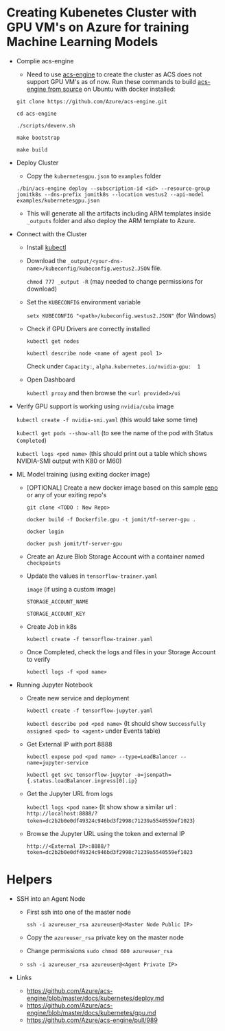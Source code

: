 # Creating Kubenetes Cluster with GPU VM's on Azure for training Machine Learning Models

- Complie acs-engine

    - Need to use [acs-engine](https://github.com/Azure/acs-engine) to create the cluster as ACS does not support GPU VM's as of now. Run these commands to build [acs-engine from source](https://github.com/Azure/acs-engine/blob/master/docs/acsengine.md) on Ubuntu with docker installed:

    `git clone https://github.com/Azure/acs-engine.git`

    `cd acs-engine`

    `./scripts/devenv.sh`

    `make bootstrap`

    `make build`

- Deploy Cluster

    - Copy the `kubernetesgpu.json` to `examples` folder

    `./bin/acs-engine deploy --subscription-id <id> --resource-group jomitk8s --dns-prefix jomitk8s --location westus2 --api-model examples/kubernetesgpu.json`

    - This will generate all the artifacts including ARM templates inside `_outputs` folder and also deploy the ARM template to Azure.

- Connect with the Cluster

    - Install [kubectl](https://kubernetes.io/docs/tasks/tools/install-kubectl/)

    - Download the `_output/<your-dns-name>/kubeconfig/kubeconfig.westus2.JSON` file.
        
        `chmod 777 _output -R`  (may needed to change permissions for download)

    - Set the `KUBECONFIG` environment variable

        `setx KUBECONFIG "<path>/kubeconfig.westus2.JSON"`  (for Windows)

    - Check if GPU Drivers are correctly installed

        `kubectl get nodes`

        `kubectl describe node <name of agent pool 1>`

        Check under `Capacity:`, `alpha.kubernetes.io/nvidia-gpu:  1`

    - Open Dashboard

        `kubectl proxy` and then browse the `<url provided>/ui`

- Verify GPU support is working using `nvidia/cuba` image

    `kubectl create -f nvidia-smi.yaml`  (this would take some time)

    `kubectl get pods --show-all`  (to see the name of the pod with Status `Completed`)

    `kubectl logs <pod name>`  (this should print out a table which shows NVIDIA-SMI output with K80 or M60)

- ML Model training (using exiting docker image)

    - [OPTIONAL] Create a new docker image based on this sample [repo](https://github.com/wbuchwalter/tf-app-container-sample) or any of your exiting repo's

        `git clone <TODO : New Repo>`

        `docker build -f Dockerfile.gpu -t jomit/tf-server-gpu .`

        `docker login`

        `docker push jomit/tf-server-gpu`

    - Create an Azure Blob Storage Account with a container named `checkpoints`

    - Update the values in `tensorflow-trainer.yaml`

         `image`  (if using a custom image)

         `STORAGE_ACCOUNT_NAME`
         
         `STORAGE_ACCOUNT_KEY` 
    
    - Create Job in k8s

        `kubectl create -f tensorflow-trainer.yaml`

    - Once Completed, check the logs and files in your Storage Account to verify

        `kubectl logs -f <pod name>`    

- Running Jupyter Notebook

    - Create new service and deployment

        `kubectl create -f tensorflow-jupyter.yaml`

        `kubectl describe pod <pod name>`  (It should show `Successfully assigned <pod> to <agent>` under Events table)

    - Get External IP with port 8888

        `kubectl expose pod <pod name> --type=LoadBalancer --name=jupyter-service` 

        `kubectl get svc tensorflow-jupyter -o=jsonpath={.status.loadBalancer.ingress[0].ip}`

    - Get the Jupyter URL from logs

        `kubectl logs <pod name>`  (It show show a similar url : `http://localhost:8888/?token=dc2b2b0e0df49324c946bd3f2998c71239a5540559ef1023`)

    - Browse the Jupyter URL using the token and external IP

        `http://<External IP>:8888/?token=dc2b2b0e0df49324c946bd3f2998c71239a5540559ef1023`

# Helpers

- SSH into an Agent Node
    - First ssh into one of the master node 

        `ssh -i azureuser_rsa azureuser@<Master Node Public IP>`

    - Copy the `azureuser_rsa` private key on the master node

    - Change permissions `sudo chmod 600 azureuser_rsa`

    - `ssh -i azureuser_rsa azureuser@<Agent Private IP>`

- Links
    - https://github.com/Azure/acs-engine/blob/master/docs/kubernetes/deploy.md
    - https://github.com/Azure/acs-engine/blob/master/docs/kubernetes/gpu.md
    - https://github.com/Azure/acs-engine/pull/989  


    
